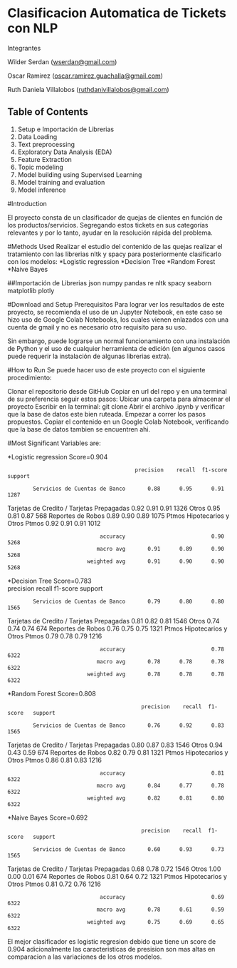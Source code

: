 # Clasificacion Automatica de Tickets con NLP

Integrantes

Wilder Serdan (wserdan@gmail.com)

Oscar Ramirez (oscar.ramirez.guachalla@gmail.com)

Ruth Daniela Villalobos (ruthdanivillalobos@gmail.com)

## Table of Contents

1. Setup e Importación de Librerias
2. Data Loading
3. Text preprocessing
4. Exploratory Data Analysis (EDA)
5. Feature Extraction
6. Topic modeling 
7. Model building using Supervised Learning
8. Model training and evaluation
9. Model inference

#Introduction

El proyecto consta de un clasificador de quejas de clientes en función de los productos/servicios. 
Segregando estos tickets en sus categorías relevantes y por lo tanto, ayudar en la resolución rápida del problema.

#Methods Used
Realizar el estudio del contenido de las quejas realizar el tratamiento con las librerias nltk y spacy para posteriormente
clasificarlo con los modelos: 
*Logistic regression
*Decision Tree
*Random Forest
*Naive Bayes

##Importación de Librerias
json
numpy
pandas
re
nltk
spacy
seaborn
matplotlib
plotly


#Download and Setup
Prerequisitos
Para lograr ver los resultados de este proyecto, se recomienda el uso de un Jupyter Notebook, en este caso se hizo uso de Google Colab Notebooks, los cuales vienen enlazados con una cuenta de gmail y no es necesario otro requisito para su uso.

Sin embargo, puede lograrse un normal funcionamiento con una instalación de Python y el uso de cualquier herramienta de edición (en algunos casos puede requerir la instalación de algunas librerias extra).

#How to Run
Se puede hacer uso de este proyecto con el siguiente procedimiento:

Clonar el repositorio desde GitHub
Copiar en url del repo y en una terminal de su preferencia seguir estos pasos:
Ubicar una carpeta para almacenar el proyecto
Escribir en la terminal: git clone
Abrir el archivo .ipynb y verificar que la base de datos este bien ruteada.
Empezar a correr los pasos propuestos.
Copiar el contenido en un Google Colab Notebook, verificando que la base de datos tambien se encuentren ahi.


#Most Significant Variables are:

*Logistic regression   Score=0.904

                                            precision    recall  f1-score   support

            Servicios de Cuentas de Banco       0.88      0.95      0.91      1287
Tarjetas de Credito / Tarjetas Prepagadas       0.92      0.91      0.91      1326
                                    Otros       0.95      0.81      0.87       568
                        Reportes de Robos       0.89      0.90      0.89      1075
         Ptmos Hipotecarios y Otros Ptmos       0.92      0.91      0.91      1012

                                 accuracy                           0.90      5268
                                macro avg       0.91      0.89      0.90      5268
                             weighted avg       0.91      0.90      0.90      5268
							 

*Decision Tree		 Score=0.783			
								             precision    recall  f1-score   support

            Servicios de Cuentas de Banco       0.79      0.80      0.80      1565
Tarjetas de Credito / Tarjetas Prepagadas       0.81      0.82      0.81      1546
                                    Otros       0.74      0.74      0.74       674
                        Reportes de Robos       0.76      0.75      0.75      1321
         Ptmos Hipotecarios y Otros Ptmos       0.79      0.78      0.79      1216

                                 accuracy                           0.78      6322
                                macro avg       0.78      0.78      0.78      6322
                             weighted avg       0.78      0.78      0.78      6322

*Random Forest        Score=0.808		 

                                              precision    recall  f1-score   support

            Servicios de Cuentas de Banco       0.76      0.92      0.83      1565
Tarjetas de Credito / Tarjetas Prepagadas       0.80      0.87      0.83      1546
                                    Otros       0.94      0.43      0.59       674
                        Reportes de Robos       0.82      0.79      0.81      1321
         Ptmos Hipotecarios y Otros Ptmos       0.86      0.81      0.83      1216

                                 accuracy                           0.81      6322
                                macro avg       0.84      0.77      0.78      6322
                             weighted avg       0.82      0.81      0.80      6322
							 
							 
*Naive Bayes          Score=0.692

                                              precision    recall  f1-score   support

            Servicios de Cuentas de Banco       0.60      0.93      0.73      1565
Tarjetas de Credito / Tarjetas Prepagadas       0.68      0.78      0.72      1546
                                    Otros       1.00      0.00      0.01       674
                        Reportes de Robos       0.81      0.64      0.72      1321
         Ptmos Hipotecarios y Otros Ptmos       0.81      0.72      0.76      1216

                                 accuracy                           0.69      6322
                                macro avg       0.78      0.61      0.59      6322
                             weighted avg       0.75      0.69      0.65      6322


El mejor clasificador es logistic regresion debido que tiene un score de 0.904 
adicionalmente las caracteristicas de presision son mas altas en comparacion a las 
variaciones de los otros modelos.

